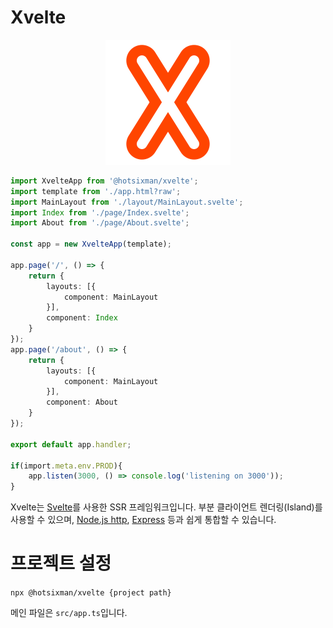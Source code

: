 # Xvelte
<div style="text-align:center;"><img src="./img/logo.svg"></div>

```ts
import XvelteApp from '@hotsixman/xvelte';
import template from './app.html?raw';
import MainLayout from './layout/MainLayout.svelte';
import Index from './page/Index.svelte';
import About from './page/About.svelte';

const app = new XvelteApp(template);

app.page('/', () => {
    return {
        layouts: [{
            component: MainLayout
        }],
        component: Index
    }
});
app.page('/about', () => {
    return {
        layouts: [{
            component: MainLayout
        }],
        component: About
    }
});

export default app.handler;

if(import.meta.env.PROD){
    app.listen(3000, () => console.log('listening on 3000'));
}
```

Xvelte는 [Svelte](https://github.com/sveltejs/svelte)를 사용한 SSR 프레임워크입니다. 부분 클라이언트 렌더링(Island)를 사용할 수 있으며, [Node.js http](https://nodejs.org/api/http.html), [Express](https://expressjs.com) 등과 쉽게 통합할 수 있습니다.

# 프로젝트 설정
`npx @hotsixman/xvelte {project path}`

메인 파일은 `src/app.ts`입니다.